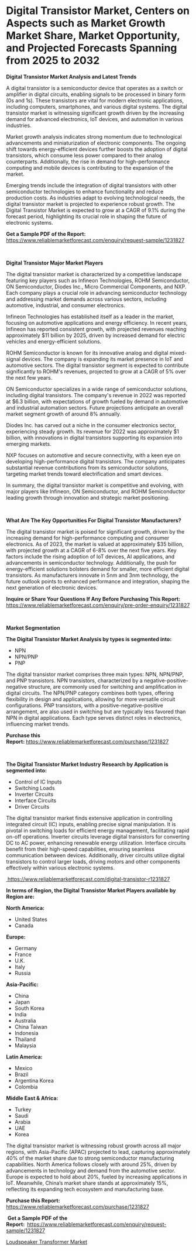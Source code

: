 <p><h1>Digital Transistor Market, Centers on Aspects such as Market Growth Market Share, Market Opportunity, and Projected Forecasts Spanning from 2025 to 2032</h1></p><p><strong>Digital Transistor Market Analysis and Latest Trends</strong></p>
<p><p>A digital transistor is a semiconductor device that operates as a switch or amplifier in digital circuits, enabling signals to be processed in binary form (0s and 1s). These transistors are vital for modern electronic applications, including computers, smartphones, and various digital systems. The digital transistor market is witnessing significant growth driven by the increasing demand for advanced electronics, IoT devices, and automation in various industries.</p><p>Market growth analysis indicates strong momentum due to technological advancements and miniaturization of electronic components. The ongoing shift towards energy-efficient devices further boosts the adoption of digital transistors, which consume less power compared to their analog counterparts. Additionally, the rise in demand for high-performance computing and mobile devices is contributing to the expansion of the market.</p><p>Emerging trends include the integration of digital transistors with other semiconductor technologies to enhance functionality and reduce production costs. As industries adapt to evolving technological needs, the digital transistor market is projected to experience robust growth. The Digital Transistor Market is expected to grow at a CAGR of 9.1% during the forecast period, highlighting its crucial role in shaping the future of electronic systems.</p></p>
<p><strong>Get a Sample PDF of the Report:&nbsp;</strong> <a href="https://www.reliablemarketforecast.com/enquiry/request-sample/1231827?utm_campaign=1766&utm_medium=2&utm_source=Github&utm_content=ia&utm_term=11022025&utm_id=digital-transistor">https://www.reliablemarketforecast.com/enquiry/request-sample/1231827</a></p>
<p>&nbsp;</p>
<p><strong>Digital Transistor Major Market Players</strong></p>
<p><p>The digital transistor market is characterized by a competitive landscape featuring key players such as Infineon Technologies, ROHM Semiconductor, ON Semiconductor, Diodes Inc., Micro Commercial Components, and NXP. Each company plays a crucial role in advancing semiconductor technology and addressing market demands across various sectors, including automotive, industrial, and consumer electronics.</p><p>Infineon Technologies has established itself as a leader in the market, focusing on automotive applications and energy efficiency. In recent years, Infineon has reported consistent growth, with projected revenues reaching approximately $11 billion by 2025, driven by increased demand for electric vehicles and energy-efficient solutions.</p><p>ROHM Semiconductor is known for its innovative analog and digital mixed-signal devices. The company is expanding its market presence in IoT and automotive sectors. The digital transistor segment is expected to contribute significantly to ROHM's revenues, projected to grow at a CAGR of 5% over the next few years.</p><p>ON Semiconductor specializes in a wide range of semiconductor solutions, including digital transistors. The company's revenue in 2022 was reported at $6.3 billion, with expectations of growth fueled by demand in automotive and industrial automation sectors. Future projections anticipate an overall market segment growth of around 8% annually.</p><p>Diodes Inc. has carved out a niche in the consumer electronics sector, experiencing steady growth. Its revenue for 2022 was approximately $1 billion, with innovations in digital transistors supporting its expansion into emerging markets.</p><p>NXP focuses on automotive and secure connectivity, with a keen eye on developing high-performance digital transistors. The company anticipates substantial revenue contributions from its semiconductor solutions, targeting market trends toward electrification and smart devices.</p><p>In summary, the digital transistor market is competitive and evolving, with major players like Infineon, ON Semiconductor, and ROHM Semiconductor leading growth through innovation and strategic market positioning.</p></p>
<p>&nbsp;</p>
<p><strong>What Are The Key Opportunities For Digital Transistor Manufacturers?</strong></p>
<p><p>The digital transistor market is poised for significant growth, driven by the increasing demand for high-performance computing and consumer electronics. As of 2023, the market is valued at approximately $35 billion, with projected growth at a CAGR of 6-8% over the next five years. Key factors include the rising adoption of IoT devices, AI applications, and advancements in semiconductor technology. Additionally, the push for energy-efficient solutions bolsters demand for smaller, more efficient digital transistors. As manufacturers innovate in 5nm and 3nm technology, the future outlook points to enhanced performance and integration, shaping the next generation of electronic devices.</p></p>
<p><strong>Inquire or Share Your Questions If Any Before Purchasing This Report:</strong> <a href="https://www.reliablemarketforecast.com/enquiry/pre-order-enquiry/1231827?utm_campaign=1766&utm_medium=2&utm_source=Github&utm_content=ia&utm_term=11022025&utm_id=digital-transistor">https://www.reliablemarketforecast.com/enquiry/pre-order-enquiry/1231827</a></p>
<p>&nbsp;</p>
<p><strong>Market Segmentation</strong></p>
<p><strong>The Digital Transistor Market Analysis by types is segmented into:</strong></p>
<p><ul><li>NPN</li><li>NPN/PNP</li><li>PNP</li></ul></p>
<p><p>The digital transistor market comprises three main types: NPN, NPN/PNP, and PNP transistors. NPN transistors, characterized by a negative-positive-negative structure, are commonly used for switching and amplification in digital circuits. The NPN/PNP category combines both types, offering flexibility in design and applications, allowing for more versatile circuit configurations. PNP transistors, with a positive-negative-positive arrangement, are also used in switching but are typically less favored than NPN in digital applications. Each type serves distinct roles in electronics, influencing market trends.</p></p>
<p><strong>Purchase this Report:&nbsp;</strong><a href="https://www.reliablemarketforecast.com/purchase/1231827?utm_campaign=1766&utm_medium=2&utm_source=Github&utm_content=ia&utm_term=11022025&utm_id=digital-transistor">https://www.reliablemarketforecast.com/purchase/1231827</a></p>
<p>&nbsp;</p>
<p><strong>The Digital Transistor Market Industry Research by Application is segmented into:</strong></p>
<p><ul><li>Control of IC Inputs</li><li>Switching Loads</li><li>Inverter Circuits</li><li>Interface Circuits</li><li>Driver Circuits</li></ul></p>
<p><p>The digital transistor market finds extensive application in controlling integrated circuit (IC) inputs, enabling precise signal manipulation. It is pivotal in switching loads for efficient energy management, facilitating rapid on-off operations. Inverter circuits leverage digital transistors for converting DC to AC power, enhancing renewable energy utilization. Interface circuits benefit from their high-speed capabilities, ensuring seamless communication between devices. Additionally, driver circuits utilize digital transistors to control larger loads, driving motors and other components effectively within various electronic systems.</p></p>
<p><a href="https://www.reliablemarketforecast.com/digital-transistor-r1231827?utm_campaign=1766&utm_medium=2&utm_source=Github&utm_content=ia&utm_term=11022025&utm_id=digital-transistor">&nbsp;https://www.reliablemarketforecast.com/digital-transistor-r1231827</a></p>
<p><strong>In terms of Region, the Digital Transistor Market Players available by Region are:</strong></p>
<p>
    <p> <strong> North America: </strong>
        <ul>
            <li>United States</li>
            <li>Canada</li>
        </ul>
        </p> 
    <p> <strong> Europe: </strong>
        <ul>
            <li>Germany</li>
            <li>France</li>
            <li>U.K.</li>
            <li>Italy</li>
            <li>Russia</li>
        </ul>
        </p> 
    <p> <strong> Asia-Pacific: </strong>
        <ul>
            <li>China</li>
            <li>Japan</li>
            <li>South Korea</li>
            <li>India</li>
            <li>Australia</li>
            <li>China Taiwan</li>
            <li>Indonesia</li>
            <li>Thailand</li>
            <li>Malaysia</li>
        </ul>
        </p> 
    <p> <strong> Latin America: </strong>
        <ul>
            <li>Mexico</li>
            <li>Brazil</li>
            <li>Argentina Korea</li>
            <li>Colombia</li>
        </ul>
        </p> 
    <p> <strong> Middle East & Africa: </strong>
        <ul>
            <li>Turkey</li>
            <li>Saudi</li>
            <li>Arabia</li>
            <li>UAE</li>
            <li>Korea</li>
        </ul>
    </p>
    </p>
<p><p>The digital transistor market is witnessing robust growth across all major regions, with Asia-Pacific (APAC) projected to lead, capturing approximately 40% of the market share due to strong semiconductor manufacturing capabilities. North America follows closely with around 25%, driven by advancements in technology and demand from the automotive sector. Europe is expected to hold about 20%, fueled by increasing applications in IoT. Meanwhile, China’s market share stands at approximately 15%, reflecting its expanding tech ecosystem and manufacturing base.</p></p>
<p><strong>Purchase this Report: </strong><a href="https://www.reliablemarketforecast.com/purchase/1231827?utm_campaign=1766&utm_medium=2&utm_source=Github&utm_content=ia&utm_term=11022025&utm_id=digital-transistor">https://www.reliablemarketforecast.com/purchase/1231827</a></p>
<p>&nbsp;<strong>Get a Sample PDF of the Report:&nbsp;&nbsp;</strong><a href="https://www.reliablemarketforecast.com/enquiry/request-sample/1231827?utm_campaign=1766&utm_medium=2&utm_source=Github&utm_content=ia&utm_term=11022025&utm_id=digital-transistor">https://www.reliablemarketforecast.com/enquiry/request-sample/1231827</a></p>
<p><strong></strong></p>
<p><p><a href="https://github.com/mookiesville/Market-Research-Report-List-1/blob/main/loudspeaker-transformer-market.md?utm_campaign=1766&utm_medium=2&utm_source=Github&utm_content=ia&utm_term=11022025&utm_id=digital-transistor">Loudspeaker Transformer Market</a></p></p>